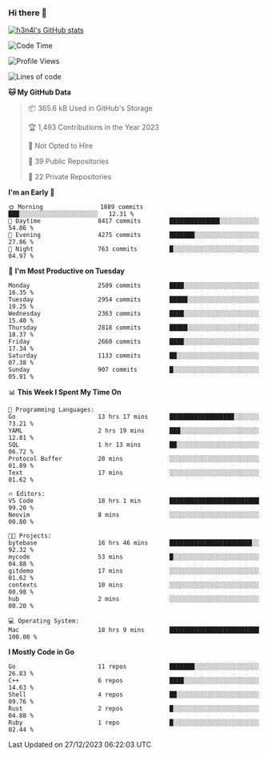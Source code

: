### Hi there 👋

[![h3n4l's GitHub stats](https://github-readme-stats.vercel.app/api?username=h3n4l&count_private=true&show_icons=true&theme=radical)](https://github.com/h3n4l/github-readme-stats)

<!--START_SECTION:waka-->
![Code Time](http://img.shields.io/badge/Code%20Time-1%2C820%20hrs%206%20mins-blue)

![Profile Views](http://img.shields.io/badge/Profile%20Views-1-blue)

![Lines of code](https://img.shields.io/badge/From%20Hello%20World%20I%27ve%20Written-4.0%20million%20lines%20of%20code-blue)

**🐱 My GitHub Data** 

> 📦 365.6 kB Used in GitHub's Storage 
 > 
> 🏆 1,493 Contributions in the Year 2023
 > 
> 🚫 Not Opted to Hire
 > 
> 📜 39 Public Repositories 
 > 
> 🔑 22 Private Repositories 
 > 
**I'm an Early 🐤** 

```text
🌞 Morning                1889 commits        ███░░░░░░░░░░░░░░░░░░░░░░   12.31 % 
🌆 Daytime                8417 commits        ██████████████░░░░░░░░░░░   54.86 % 
🌃 Evening                4275 commits        ███████░░░░░░░░░░░░░░░░░░   27.86 % 
🌙 Night                  763 commits         █░░░░░░░░░░░░░░░░░░░░░░░░   04.97 % 
```
📅 **I'm Most Productive on Tuesday** 

```text
Monday                   2509 commits        ████░░░░░░░░░░░░░░░░░░░░░   16.35 % 
Tuesday                  2954 commits        █████░░░░░░░░░░░░░░░░░░░░   19.25 % 
Wednesday                2363 commits        ████░░░░░░░░░░░░░░░░░░░░░   15.40 % 
Thursday                 2818 commits        █████░░░░░░░░░░░░░░░░░░░░   18.37 % 
Friday                   2660 commits        ████░░░░░░░░░░░░░░░░░░░░░   17.34 % 
Saturday                 1133 commits        ██░░░░░░░░░░░░░░░░░░░░░░░   07.38 % 
Sunday                   907 commits         █░░░░░░░░░░░░░░░░░░░░░░░░   05.91 % 
```


📊 **This Week I Spent My Time On** 

```text
💬 Programming Languages: 
Go                       13 hrs 17 mins      ██████████████████░░░░░░░   73.21 % 
YAML                     2 hrs 19 mins       ███░░░░░░░░░░░░░░░░░░░░░░   12.81 % 
SQL                      1 hr 13 mins        ██░░░░░░░░░░░░░░░░░░░░░░░   06.72 % 
Protocol Buffer          20 mins             ░░░░░░░░░░░░░░░░░░░░░░░░░   01.89 % 
Text                     17 mins             ░░░░░░░░░░░░░░░░░░░░░░░░░   01.62 % 

🔥 Editors: 
VS Code                  18 hrs 1 min        █████████████████████████   99.20 % 
Neovim                   8 mins              ░░░░░░░░░░░░░░░░░░░░░░░░░   00.80 % 

🐱‍💻 Projects: 
bytebase                 16 hrs 46 mins      ███████████████████████░░   92.32 % 
mycode                   53 mins             █░░░░░░░░░░░░░░░░░░░░░░░░   04.88 % 
gitdemo                  17 mins             ░░░░░░░░░░░░░░░░░░░░░░░░░   01.62 % 
contexts                 10 mins             ░░░░░░░░░░░░░░░░░░░░░░░░░   00.98 % 
hub                      2 mins              ░░░░░░░░░░░░░░░░░░░░░░░░░   00.20 % 

💻 Operating System: 
Mac                      18 hrs 9 mins       █████████████████████████   100.00 % 
```

**I Mostly Code in Go** 

```text
Go                       11 repos            ███████░░░░░░░░░░░░░░░░░░   26.83 % 
C++                      6 repos             ████░░░░░░░░░░░░░░░░░░░░░   14.63 % 
Shell                    4 repos             ██░░░░░░░░░░░░░░░░░░░░░░░   09.76 % 
Rust                     2 repos             █░░░░░░░░░░░░░░░░░░░░░░░░   04.88 % 
Ruby                     1 repo              █░░░░░░░░░░░░░░░░░░░░░░░░   02.44 % 
```




 Last Updated on 27/12/2023 06:22:03 UTC
<!--END_SECTION:waka-->

